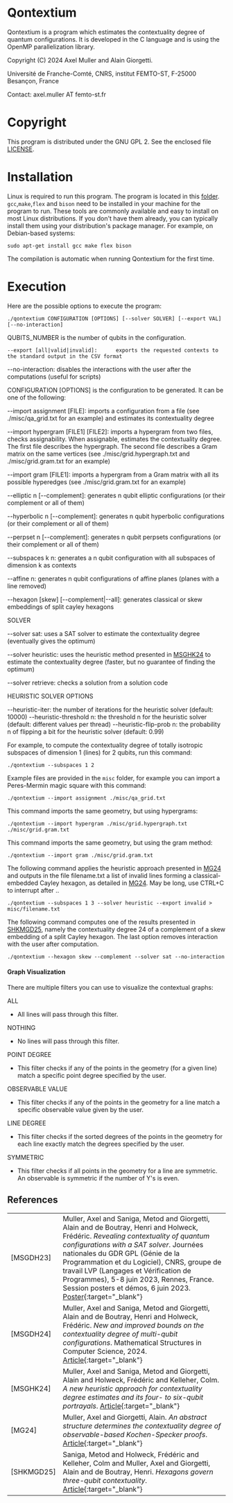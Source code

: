 # Qontextium

Qontextium is a program which estimates the contextuality degree 
of quantum configurations. It is developed in the C language and is 
using the OpenMP parallelization library.

Copyright (C) 2024 Axel Muller and Alain Giorgetti.

Université de Franche-Comté, CNRS, institut FEMTO-ST, F-25000 Besançon, France

Contact: axel.muller AT femto-st.fr

Copyright
=========

This program is distributed under the GNU GPL 2. See the enclosed file [LICENSE](./LICENSE).

Installation
============

Linux is required to run this program.
The program is located in this [folder](https://github.com/quantcert/quantcert.github.io/tree/master/contextualityDegree).
`gcc`,`make`,`flex` and `bison` need to be installed in your machine for the program to run.
These tools are commonly available and easy to install on most Linux distributions. 
If you don't have them already, you can typically install them using your distribution's package manager. 
For example, on Debian-based systems: 

    sudo apt-get install gcc make flex bison

The compilation is automatic when running Qontextium for the first time.

Execution
=========

Here are the possible options to execute the program:

    ./qontextium CONFIGURATION [OPTIONS] [--solver SOLVER] [--export VAL] [--no-interaction]

QUBITS_NUMBER is the number of qubits in the configuration.

    --export [all|valid|invalid]:      exports the requested contexts to the standard output in the CSV format

--no-interaction: disables the interactions with the user after the computations (useful for scripts)

CONFIGURATION [OPTIONS] is the configuration to be generated. It can be one of the following:

--import assignment [FILE]: imports a configuration from a file (see ./misc/qa_grid.txt for an example) and estimates its contextuality degree

--import hypergram [FILE1] [FILE2]: imports a hypergram from two files, checks assignability. When assignable, estimates the contextuality degree. The first file describes the hypergraph. The second file describes a Gram matrix on the same vertices (see ./misc/grid.hypergraph.txt and ./misc/grid.gram.txt for an example)

--import gram [FILE1]: imports a hypergram from a Gram matrix with all its possible hyperedges (see ./misc/grid.gram.txt for an example)

--elliptic n [--complement]: generates n qubit elliptic configurations (or their complement or all of them)

--hyperbolic n [--complement]: generates n qubit hyperbolic configurations (or their complement or all of them)

--perpset n [--complement]: generates n qubit perpsets configurations (or their complement or all of them)

--subspaces k n: generates a n qubit configuration with all subspaces of dimension k as contexts

--affine n: generates n qubit configurations of affine planes (planes with a line removed)

--hexagon [skew] [--complement|--all]: generates classical or skew embeddings of split cayley hexagons

SOLVER

--solver sat: uses a SAT solver to estimate the contextuality degree (eventually gives the optimum)

--solver heuristic: uses the heuristic method presented in [MSGHK24](#MSGHK24) to estimate the contextuality degree (faster, but no guarantee of finding the optimum)

--solver retrieve: checks a solution from a solution code

HEURISTIC SOLVER OPTIONS

--heuristic-iter: the number of iterations for the heuristic solver (default: 10000)
--heuristic-threshold n: the threshold n for the heuristic solver (default: different values per thread)
--heuristic-flip-prob n: the probability n of flipping a bit for the heuristic solver (default: 0.99)

For example, to compute the contextuality degree of totally isotropic subspaces of dimension 1 (lines) for 2 qubits, run this command:

    ./qontextium --subspaces 1 2

Example files are provided in the `misc` folder, for example you can import a Peres-Mermin magic square with this command:

    ./qontextium --import assignment ./misc/qa_grid.txt

This command imports the same geometry, but using hypergrams:

    ./qontextium --import hypergram ./misc/grid.hypergraph.txt ./misc/grid.gram.txt

This command imports the same geometry, but using the gram method:

    ./qontextium --import gram ./misc/grid.gram.txt

The following command applies the heuristic approach presented in [MG24](#MG24) and outputs in the file filename.txt a list of invalid lines forming a classical-embedded Cayley hexagon, as detailed in [MG24](#MG24). May be long, use CTRL+C to interrupt after ..

    ./qontextium --subspaces 1 3 --solver heuristic --export invalid > misc/filename.txt

The following command computes one of the results presented in [SHKMGD25](#SHKMGD25), namely the contextuality degree 24 of a complement of a skew embedding of a split Cayley hexagon. The last option removes interaction with the user after computation.

    ./qontextium --hexagon skew --complement --solver sat --no-interaction

#### Graph Visualization

There are multiple filters you can use to visualize the contextual graphs:


ALL
- All lines will pass through this filter.


NOTHING
- No lines will pass through this filter.


POINT DEGREE
- This filter checks if any of the points in the geometry (for a given line) match a specific point degree specified by the user.


OBSERVABLE VALUE
- This filter checks if any of the points in the geometry for a line match a specific observable value given by the user.


LINE DEGREE
- This filter checks if the sorted degrees of the points in the geometry for each line exactly match the degrees specified by the user.


SYMMETRIC
- This filter checks if all points in the geometry for a line are symmetric. An observable is symmetric if the number of Y's is even.

## References

|                         |                                                    |
|-------------------------|----------------------------------------------------|
|<a id="MSGDH23"/>[MSGDH23]|Muller, Axel and Saniga, Metod and Giorgetti, Alain and de Boutray, Henri and Holweck, Frédéric. *Revealing contextuality of quantum configurations with a SAT solver*. Journées nationales du GDR GPL (Génie de la Programmation et du Logiciel), CNRS, groupe de travail LVP (Langages et Vérification de Programmes), 5-8 juin 2023, Rennes, France. Session posters et démos, 6 juin 2023. [Poster](23poster.pdf){:target="_blank"}|
|<a id="MSGDH24"/>[MSGDH24]|Muller, Axel and Saniga, Metod and Giorgetti, Alain and de Boutray, Henri and Holweck, Frédéric. *New and improved bounds on the contextuality degree of multi-qubit configurations*. Mathematical Structures in Computer Science, 2024. [Article](https://doi.org/10.1017/S0960129524000057){:target="_blank"}|
|<a id="MSGHK24"/>[MSGHK24]|Muller, Axel and Saniga, Metod and Giorgetti, Alain and Holweck, Frédéric and Kelleher, Colm. *A new heuristic approach for contextuality degree estimates and its four- to six-qubit portrayals*. [Article](https://iopscience.iop.org/article/10.1088/1751-8121/add22b){:target="_blank"}|
|<a id="MG24"/>[MG24]|Muller, Axel and Giorgetti, Alain. *An abstract structure determines the contextuality degree of observable-based Kochen-Specker proofs*. [Article](https://arxiv.org/html/2410.14463v1){:target="_blank"}|
|<a id="SHKMGD25"/>[SHKMGD25]|Saniga, Metod and Holweck, Frédéric and Kelleher, Colm and Muller, Axel and Giorgetti, Alain and de Boutray, Henri. *Hexagons govern three-qubit contextuality*. [Article](https://quantum-journal.org/papers/q-2025-01-20-1601){:target="_blank"}|
